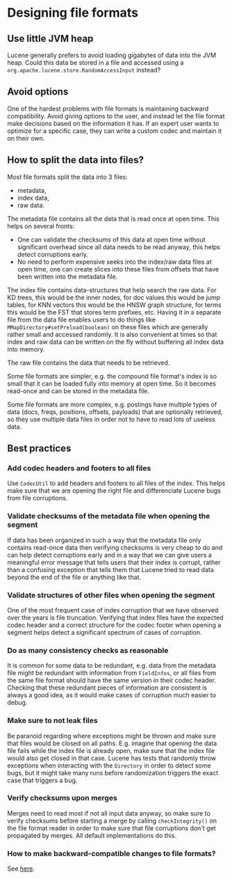 # Designing file formats

## Use little JVM heap

Lucene generally prefers to avoid loading gigabytes of data into the JVM heap.
Could this data be stored in a file and accessed using a
`org.apache.lucene.store.RandomAccessInput` instead?

## Avoid options

One of the hardest problems with file formats is maintaining backward
compatibility. Avoid giving options to the user, and instead let the file
format make decisions based on the information it has. If an expert user wants
to optimize for a specific case, they can write a custom codec and maintain it
on their own.

## How to split the data into files?

Most file formats split the data into 3 files:
 - metadata,
 - index data,
 - raw data.

The metadata file contains all the data that is read once at open time. This
helps on several fronts:
 - One can validate the checksums of this data at open time without significant
   overhead since all data needs to be read anyway, this helps detect
   corruptions early.
 - No need to perform expensive seeks into the index/raw data files at open
   time, one can create slices into these files from offsets that have been
   written into the metadata file.

The index file contains data-structures that help search the raw data. For KD
trees, this would be the inner nodes, for doc values this would be jump tables,
for KNN vectors this would be the HNSW graph structure, for terms this would be
the FST that stores term prefixes, etc. Having it in a separate file from the
data file enables users to do things like `MMapDirectory#setPreload(boolean)`
on these files which are generally rather small and accessed randomly. It is
also convenient at times so that index and raw data can be written on the fly
without buffering all index data into memory.

The raw file contains the data that needs to be retrieved.

Some file formats are simpler, e.g. the compound file format's index is so
small that it can be loaded fully into memory at open time. So it becomes
read-once and can be stored in the metadata file.

Some file formats are more complex, e.g. postings have multiple types of data
(docs, freqs, positions, offsets, payloads) that are optionally retrieved, so
they use multiple data files in order not to have to read lots of useless data.

## Best practices

### Add codec headers and footers to all files

Use `CodecUtil` to add headers and footers to all files of the index. This
helps make sure that we are opening the right file and differenciate Lucene
bugs from file corruptions.

### Validate checksums of the metadata file when opening the segment

If data has been organized in such a way that the metadata file only contains
read-once data then verifying checksums is very cheap to do and can help detect
corruptions early and in a way that we can give users a meaningful error
message that tells users that their index is corrupt, rather than a confusing
exception that tells them that Lucene tried to read data beyond the end of the
file or anything like that.

### Validate structures of other files when opening the segment

One of the most frequent case of index corruption that we have observed over
the years is file truncation. Verifying that index files have the expected
codec header and a correct structure for the codec footer when opening a
segment helps detect a significant spectrum of cases of corruption.

### Do as many consistency checks as reasonable

It is common for some data to be redundant, e.g. data from the metadata file
might be redundant with information from `FieldInfos`, or all files from the
same file format should have the same version in their codec header. Checking
that these redundant pieces of information are consistent is always a good
idea, as it would make cases of corruption much easier to debug.

### Make sure to not leak files

Be paranoid regarding where exceptions might be thrown and make sure that files
would be closed on all paths. E.g. imagine that opening the data file fails
while the index file is already open, make sure that the index file would also
get closed in that case. Lucene has tests that randomly throw exceptions when
interacting with the `Directory` in order to detect some bugs, but it might
take many runs before randomization triggers the exact case that triggers a
bug.

### Verify checksums upon merges

Merges need to read most if not all input data anyway, so make sure to verify
checksums before starting a merge by calling `checkIntegrity()` on the file
format reader in order to make sure that file corruptions don't get propagated
by merges. All default implementations do this.

### How to make backward-compatible changes to file formats?

See [here](../lucene/backward-codecs/README.md).

